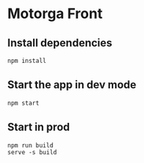# Motorga Front

## Install dependencies
```console
npm install
```

## Start the app in dev mode
```console
npm start
```

## Start in prod
```console
npm run build
serve -s build
```